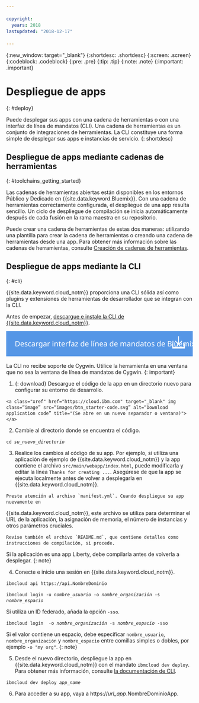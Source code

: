 ```yaml
---

copyright:
  years: 2018
lastupdated: "2018-12-17"

---
```


{:new_window: target="_blank"}
{:shortdesc: .shortdesc}
{:screen: .screen}
{:codeblock: .codeblock}
{:pre: .pre}
{:tip: .tip}
{:note: .note}
{:important: .important}

# Despliegue de apps
{: #deploy}

Puede desplegar sus apps con una cadena de herramientas o con una interfaz de línea de mandatos (CLI). Una cadena de herramientas es un conjunto de integraciones de herramientas. La CLI constituye una forma simple de desplegar sus apps e instancias de servicio.
{: shortdesc}

## Despliegue de apps mediante cadenas de herramientas
{: #toolchains_getting_started}

Las cadenas de herramientas abiertas están disponibles en los entornos Público y Dedicado en {{site.data.keyword.Bluemix}}. Con una cadena de herramientas correctamente configurada, el despliegue de una app resulta sencillo.  Un ciclo de despliegue de compilación se inicia automáticamente después de cada fusión en la rama maestra en su repositorio.

Puede crear una cadena de herramientas de estas dos maneras: utilizando una plantilla para crear la cadena de herramientas o creando una cadena de herramientas desde una app. Para obtener más información sobre las cadenas de herramientas, consulte [Creación de cadenas de herramientas](/docs/services/ContinuousDelivery/toolchains_working.html#toolchains_getting_started).

## Despliegue de apps mediante la CLI
{: #cli}

{{site.data.keyword.cloud_notm}} proporciona una CLI sólida así como plugins y extensiones de herramientas de desarrollador que se integran con la CLI.

Antes de empezar, [descargue e instale la CLI de {{site.data.keyword.cloud_notm}}](/docs/cli/index.html).

<p>
<a class="xref" href="https://cloud.ibm.com/docs/cli/index.html#overview" target="_blank" title="(Se abre en un nuevo separador o ventana)"><img class="image" src="images/btn_bx_commandline.svg" alt="Descargar IBM Cloud Developer Tools" /></a>
</p>

La CLI no recibe soporte de Cygwin. Utilice la herramienta en una ventana que no sea la ventana de línea de mandatos de Cygwin.
{: important}

  1. {: download} Descargue el código de la app en un directorio nuevo para configurar su entorno de desarrollo.

    <a class="xref" href="https://cloud.ibm.com" target="_blank" img class=“image” src=“images/btn_starter-code.svg” alt=“Download application code” title="(Se abre en un nuevo separador o ventana)"></a>

  2. Cambie al directorio donde se encuentra el código.

  <pre class="pre"><code class="hljs">cd <var class="keyword varname">su_nuevo_directorio</var></code></pre>

  3.  Realice los cambios al código de su app. Por ejemplo, si utiliza una aplicación de ejemplo de {{site.data.keyword.cloud_notm}} y la app contiene el archivo `src/main/webapp/index.html`, puede modificarla y editar la línea `Thanks for creating ...`. Asegúrese de que la app se ejecuta localmente
antes de volver a desplegarla en {{site.data.keyword.cloud_notm}}.

    Preste atención al archivo `manifest.yml`. Cuando despliegue su app nuevamente en
{{site.data.keyword.cloud_notm}}, este archivo se utiliza para determinar el URL de la aplicación, la
asignación de memoria, el número de instancias y otros parámetros cruciales.

    Revise también el archivo `README.md`, que contiene detalles como instrucciones de compilación, si procede.

  Si la aplicación es una app Liberty, debe compilarla antes de volverla a desplegar.
  {: note}

  4. Conecte e inicie una sesión en {{site.data.keyword.cloud_notm}}.

  <pre class="pre"><code class="hljs">ibmcloud api https://api.<span class="keyword" data-hd-keyref="DomainName">NombreDominio</span></code></pre>

  <pre class="pre"><code class="hljs">ibmcloud login -u <var class="keyword varname" data-hd-keyref="user_ID">nombre_usuario</var> -o <var class="keyword varname" data-hd-keyref="org_name">nombre_organización</var> -s <var class="keyword varname" data-hd-keyref="space_name">nombre_espacio</var></code></pre>

  Si utiliza un ID federado, añada la opción `-sso`.

  <pre class="pre"><code class="hljs">ibmcloud login  -o <var class="keyword varname" data-hd-keyref="org_name">nombre_organización</var> -s <var class="keyword varname" data-hd-keyref="space_name">nombre_espacio</var> -sso</code></pre>

  Si el valor contiene un espacio, debe especificar `nombre_usuario`, `nombre_organización` y `nombre_espacio` entre comillas simples o dobles, por ejemplo `-o "my org"`.
  {: note}

  5. Desde el nuevo directorio, despliegue la app en {{site.data.keyword.cloud_notm}} con el mandato `ibmcloud dev deploy`. Para obtener más información, consulte [la documentación de CLI](/docs/cli/idt/commands.html#deploy).

  <pre class="pre"><code class="hljs">ibmcloud dev deploy <var class="keyword varname" data-hd-keyref="app_name">app_name</var></code></pre>

  6. Para acceder a su app, vaya a https://<var class="keyword varname" data-hd-keyref="app_url">url_app</var>.<span class="keyword" data-hd-keyref="APPDomain">NombreDominioApp</span>.
